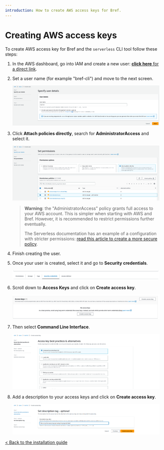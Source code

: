 ```yaml
---
introduction: How to create AWS access keys for Bref.
---
```


# Creating AWS access keys

To create AWS access key for Bref and the `serverless` CLI tool follow these steps:

1. In the AWS dashboard, go into IAM and create a new user: [**click here** for a direct link](https://us-east-1.console.aws.amazon.com/iamv2/home#/users/create).

1. Set a user name (for example "bref-cli") and move to the next screen.

    ![](./aws-keys-step-1.png)

1. Click **Attach policies directly**, search for **AdministratorAccess** and select it.

    ![](./aws-keys-step-2.png)

    > **Warning**: the "AdministratorAccess" policy grants full access to your AWS account. This is simpler when starting with AWS and Bref. However, it is recommended to restrict permissions further eventually.
    >
    > The Serverless documentation has an example of a configuration with stricter permissions: [read this article to create a more secure policy](https://serverless.com/framework/docs/providers/aws/guide/credentials/#creating-aws-access-keys).

1. Finish creating the user.

1. Once your user is created, select it and go to **Security credentials**.

   ![](./aws-keys-step-3.png)

1. Scroll down to **Access Keys** and click on **Create access key**.

   ![](./aws-keys-step-4.png)

1. Then select **Command Line Interface**.

   ![](./aws-keys-step-5.png)

1. Add a description to your access keys and click on **Create access key**.

   ![](./aws-keys-step-6.png)

[< Back to the installation guide](/docs/setup.mdx)
